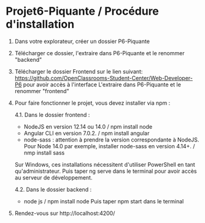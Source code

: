 # Projet6-Piquante / Procédure d'installation
1. Dans votre explorateur, créer un dossier P6-Piquante
2. Télécharger ce dossier, l'extraire dans P6-Piquante et le renommer "backend"
3. Télécharger le dossier Frontend sur le lien suivant: https://github.com/OpenClassrooms-Student-Center/Web-Developer-P6 pour avoir accès à l'interface
  L'extraire dans P6-Piquante et le renommer "frontend"

4. Pour faire fonctionner le projet, vous devez installer via npm :

   4.1. Dans le dossier frontend :
    - NodeJS en version 12.14 ou 14.0 / npm install node
    - Angular CLI en version 7.0.2. / npm install angular
    - node-sass : attention à prendre la version correspondante à NodeJS. Pour Node 14.0 par exemple, installer node-sass en version 4.14+. / nmp install sass
    
    Sur Windows, ces installations nécessitent d'utiliser PowerShell en tant qu'administrateur.
    Puis taper ng serve dans le terminal pour avoir accès au serveur de développement. 
    
   4.2. Dans le dossier backend :
    - node js / npm install node
    Puis taper npm start dans le terminal
    
 5. Rendez-vous sur http://localhost:4200/
